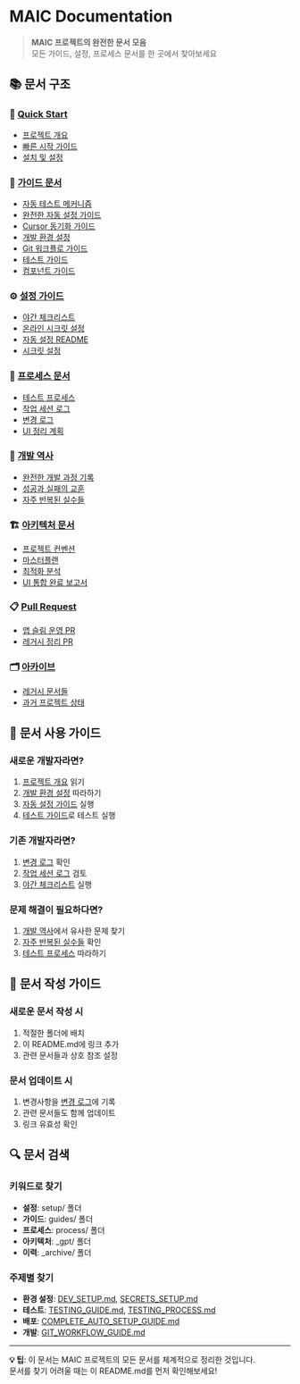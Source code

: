 # MAIC Documentation

> **MAIC 프로젝트의 완전한 문서 모음**  
> 모든 가이드, 설정, 프로세스 문서를 한 곳에서 찾아보세요

## 📚 문서 구조

### 🚀 [Quick Start](README.md)
- [프로젝트 개요](../README.md)
- [빠른 시작 가이드](../README.md#-quick-start)
- [설치 및 설정](../README.md#-development)

### 📖 [가이드 문서](guides/)
- [자동 테스트 메커니즘](guides/AUTO_TEST_MECHANISM.md)
- [완전한 자동 설정 가이드](guides/COMPLETE_AUTO_SETUP_GUIDE.md)
- [Cursor 동기화 가이드](guides/CURSOR_SYNC_GUIDE.md)
- [개발 환경 설정](guides/DEV_SETUP.md)
- [Git 워크플로 가이드](guides/GIT_WORKFLOW_GUIDE.md)
- [테스트 가이드](guides/TESTING_GUIDE.md)
- [컴포넌트 가이드](guides/components.md)

### ⚙️ [설정 가이드](setup/)
- [야간 체크리스트](setup/NIGHTLY_CHECKLIST.md)
- [온라인 시크릿 설정](setup/ONLINE_SECRETS_SETUP.md)
- [자동 설정 README](setup/README_AUTO_SETUP.md)
- [시크릿 설정](setup/SECRETS_SETUP.md)

### 🔄 [프로세스 문서](process/)
- [테스트 프로세스](process/TESTING_PROCESS.md)
- [작업 세션 로그](process/WORK_SESSION_LOG.md)
- [변경 로그](process/CHANGELOG.md)
- [UI 정리 계획](process/ui_cleanup_plan.md)

### 📜 [개발 역사](DEVELOPMENT_HISTORY.md)
- [완전한 개발 과정 기록](DEVELOPMENT_HISTORY.md)
- [성공과 실패의 교훈](DEVELOPMENT_HISTORY.md#-교훈-및-모범-사례)
- [자주 반복된 실수들](DEVELOPMENT_HISTORY.md#-자주-반복된-실수들)

### 🏗️ [아키텍처 문서](_gpt/)
- [프로젝트 컨벤션](_gpt/CONVENTIONS.md)
- [마스터플랜](_gpt/MASTERPLAN_vFinal.md)
- [최적화 분석](_gpt/OPTIMIZATION_ANALYSIS_2025-10-06.md)
- [UI 통합 완료 보고서](_gpt/UI_INTEGRATION_COMPLETION_REPORT.md)

### 📋 [Pull Request](pr/)
- [앱 슬림 운영 PR](pr/PR-A1r_app_slim_ops.md)
- [레거시 정리 PR](pr/PR-L1a_legacy_sweep_app.md)

### 🗂️ [아카이브](_archive/)
- [레거시 문서들](_archive/)
- [과거 프로젝트 상태](_archive/2025-09-07_PROJECT_STATUS.md)

## 🎯 문서 사용 가이드

### 새로운 개발자라면?
1. [프로젝트 개요](../README.md) 읽기
2. [개발 환경 설정](guides/DEV_SETUP.md) 따라하기
3. [자동 설정 가이드](guides/COMPLETE_AUTO_SETUP_GUIDE.md) 실행
4. [테스트 가이드](guides/TESTING_GUIDE.md)로 테스트 실행

### 기존 개발자라면?
1. [변경 로그](process/CHANGELOG.md) 확인
2. [작업 세션 로그](process/WORK_SESSION_LOG.md) 검토
3. [야간 체크리스트](setup/NIGHTLY_CHECKLIST.md) 실행

### 문제 해결이 필요하다면?
1. [개발 역사](DEVELOPMENT_HISTORY.md)에서 유사한 문제 찾기
2. [자주 반복된 실수들](DEVELOPMENT_HISTORY.md#-자주-반복된-실수들) 확인
3. [테스트 프로세스](process/TESTING_PROCESS.md) 따라하기

## 📝 문서 작성 가이드

### 새로운 문서 작성 시
1. 적절한 폴더에 배치
2. 이 README.md에 링크 추가
3. 관련 문서들과 상호 참조 설정

### 문서 업데이트 시
1. 변경사항을 [변경 로그](process/CHANGELOG.md)에 기록
2. 관련 문서들도 함께 업데이트
3. 링크 유효성 확인

## 🔍 문서 검색

### 키워드로 찾기
- **설정**: setup/ 폴더
- **가이드**: guides/ 폴더  
- **프로세스**: process/ 폴더
- **아키텍처**: _gpt/ 폴더
- **이력**: _archive/ 폴더

### 주제별 찾기
- **환경 설정**: [DEV_SETUP.md](guides/DEV_SETUP.md), [SECRETS_SETUP.md](setup/SECRETS_SETUP.md)
- **테스트**: [TESTING_GUIDE.md](guides/TESTING_GUIDE.md), [TESTING_PROCESS.md](process/TESTING_PROCESS.md)
- **배포**: [COMPLETE_AUTO_SETUP_GUIDE.md](guides/COMPLETE_AUTO_SETUP_GUIDE.md)
- **개발**: [GIT_WORKFLOW_GUIDE.md](guides/GIT_WORKFLOW_GUIDE.md)

---

**💡 팁**: 이 문서는 MAIC 프로젝트의 모든 문서를 체계적으로 정리한 것입니다.  
문서를 찾기 어려울 때는 이 README.md를 먼저 확인해보세요!
